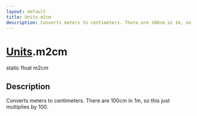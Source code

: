 ```yaml
---
layout: default
title: Units.m2cm
description: Converts meters to centimeters. There are 100cm in 1m, so this just multiplies by 100.
---
```

# [Units]({{site.url}}/Pages/Reference/Units.html).m2cm

<div class='signature' markdown='1'>
static float m2cm
</div>

## Description
Converts meters to centimeters. There are 100cm in 1m, so this just
multiplies by 100.

